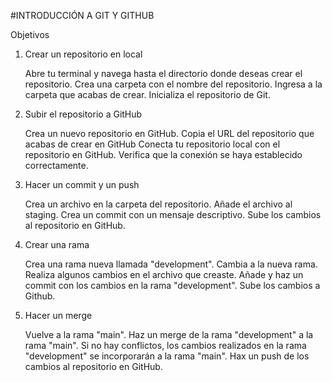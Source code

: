#INTRODUCCIÓN A GIT Y GITHUB

Objetivos

1. Crear un repositorio en local

   Abre tu terminal y navega hasta el directorio donde deseas crear el repositorio.
   Crea una carpeta con el nombre del repositorio.
   Ingresa a la carpeta que acabas de crear.
   Inicializa el repositorio de Git.

2. Subir el repositorio a GitHub

   Crea un nuevo repositorio en GitHub.
   Copia el URL del repositorio que acabas de crear en GitHub
   Conecta tu repositorio local con el repositorio en GitHub.
   Verifica que la conexión se haya establecido correctamente.

3. Hacer un commit y un push

   Crea un archivo en la carpeta del repositorio.
   Añade el archivo al staging.
   Crea un commit con un mensaje descriptivo.
   Sube los cambios al repositorio en GitHub.

4. Crear una rama

   Crea una rama nueva llamada "development".
   Cambia a la nueva rama.
   Realiza algunos cambios en el archivo que creaste.
   Añade y haz un commit con los cambios en la rama "development".
   Sube los cambios a Github.

5. Hacer un merge

   Vuelve a la rama "main".
   Haz un merge de la rama "development" a la rama "main".
   Si no hay conflictos, los cambios realizados en la rama "development" se incorporarán a la rama "main".
   Hax un push de los cambios al repositorio en GitHub.

